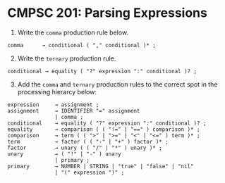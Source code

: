 # CMPSC 201: Parsing Expressions

1. Write the `comma` production rule below.
```
comma      → conditional ( "," conditional )* ;
```

2. Write the `ternary` production rule.
```
conditional → equality ( "?" expression ":" conditional )? ;
```

3. Add the `comma` and `ternary` production rules to the correct spot in the processing hierarcy below:
```
expression     → assignment ;
assignment     → IDENTIFIER "=" assignment
               | comma ;
conditional    → equality ( "?" expression ":" conditional )? ;
equality       → comparison ( ( "!=" | "==" ) comparison )* ;
comparison     → term ( ( ">" | ">=" | "<" | "<=" ) term )* ;
term           → factor ( ( "-" | "+" ) factor )* ;
factor         → unary ( ( "/" | "*" ) unary )* ;
unary          → ( "!" | "-" ) unary
               | primary ;
primary        → NUMBER | STRING | "true" | "false" | "nil"
               | "(" expression ")" ;
```

